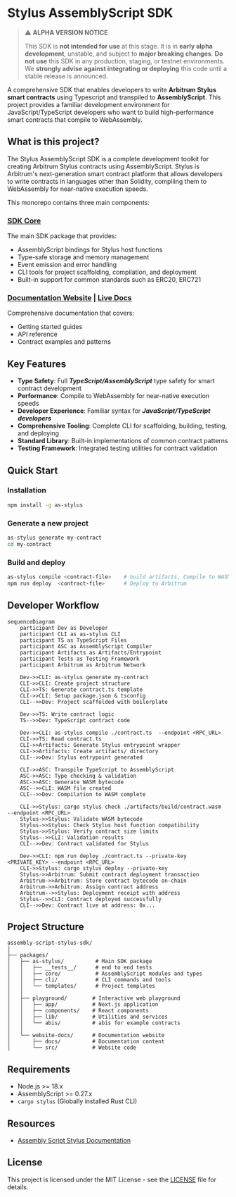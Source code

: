 # Stylus AssemblyScript SDK

> ⚠️ **ALPHA VERSION NOTICE**
>
> This SDK is **not intended for use** at this stage.
> It is in **early alpha development**, unstable, and subject to **major breaking changes**.
> **Do not use** this SDK in any production, staging, or testnet environments.
> We **strongly advise against integrating or deploying** this code until a stable release is announced.

A comprehensive SDK that enables developers to write **Arbitrum Stylus smart contracts** using Typescript and transpiled to **AssemblyScript**. This project provides a familiar development environment for JavaScript/TypeScript developers who want to build high-performance smart contracts that compile to WebAssembly.

## What is this project?

The Stylus AssemblyScript SDK is a complete development toolkit for creating Arbitrum Stylus contracts using AssemblyScript. Stylus is Arbitrum's next-generation smart contract platform that allows developers to write contracts in languages other than Solidity, compiling them to WebAssembly for near-native execution speeds.

This monorepo contains three main components:

<!--
### [SDK Core](./packages/as-stylus/) | [NPM Package](https://www.npmjs.com/package/as-stylus)
- Learn the SDK through interactive examples
-->

### [SDK Core](./packages/as-stylus/)
The main SDK package that provides:
- AssemblyScript bindings for Stylus host functions
- Type-safe storage and memory management
- Event emission and error handling
- CLI tools for project scaffolding, compilation, and deployment
- Built-in support for common standards such as ERC20, ERC721

<!--
### [Interactive Playground](./packages/playground/) | [Live Playground](https://as-stylus-playground.wakeuplabs.link/)
A web-based playground that allows developers to:
- Try out ERC20 and ERC721 contract examples in the browser
- Interact with own contracts
- Learn the SDK through interactive examples
-->

### [Documentation Website](./packages/website-docs/) | [Live Docs](https://as-stylus.wakeuplabs.io/)
Comprehensive documentation that covers:
- Getting started guides
- API reference
- Contract examples and patterns

## Key Features

- **Type Safety**: Full ***TypeScript/AssemblyScript*** type safety for smart contract development
- **Performance**: Compile to WebAssembly for near-native execution speeds
- **Developer Experience**: Familiar syntax for ***JavaScript/TypeScript developers***
- **Comprehensive Tooling**: Complete CLI for scaffolding, building, testing, and deploying
- **Standard Library**: Built-in implementations of common contract patterns
- **Testing Framework**: Integrated testing utilities for contract validation

## Quick Start

### Installation

```bash
npm install -g as-stylus
```

### Generate a new project

```bash
as-stylus generate my-contract
cd my-contract
```

### Build and deploy

```bash
as-stylus compile <contract-file>    # build artifacts, Compile to WASM and check Validate with cargo stylus
npm run deploy  <contract-file>      # Deploy to Arbitrum
```

## Developer Workflow

```mermaid
sequenceDiagram
    participant Dev as Developer
    participant CLI as as-stylus CLI
    participant TS as TypeScript Files
    participant ASC as AssemblyScript Compiler
    participant Artifacts as Artifacts/Entrypoint
    participant Tests as Testing Framework
    participant Arbitrum as Arbitrum Network

    Dev->>CLI: as-stylus generate my-contract
    CLI->>CLI: Create project structure
    CLI->>TS: Generate contract.ts template
    CLI->>CLI: Setup package.json & tsconfig
    CLI-->>Dev: Project scaffolded with boilerplate

    Dev->>TS: Write contract logic
    TS-->>Dev: TypeScript contract code

    Dev->>CLI: as-stylus compile ./contract.ts  --endpoint <RPC_URL>
    CLI->>TS: Read contract.ts
    CLI->>Artifacts: Generate Stylus entrypoint wrapper
    CLI->>Artifacts: Create artifacts/ directory
    CLI-->>Dev: Stylus entrypoint generated

    CLI->>ASC: Transpile TypeScript to AssemblyScript
    ASC->>ASC: Type checking & validation
    ASC->>ASC: Generate WASM bytecode
    ASC-->>CLI: WASM file created
    CLI-->>Dev: Compilation to WASM complete

    CLI->>Stylus: cargo stylus check ./artifacts/build/contract.wasm  --endpoint <RPC_URL>
    Stylus->>Stylus: Validate WASM bytecode
    Stylus->>Stylus: Check Stylus host function compatibility
    Stylus->>Stylus: Verify contract size limits
    Stylus-->>CLI: Validation results
    CLI-->>Dev: Contract validated for Stylus

    Dev->>CLI: npm run deploy ./contract.ts --private-key <PRIVATE_KEY> --endpoint <RPC_URL>
    CLI->>Stylus: cargo stylus deploy --private-key
    Stylus->>Arbitrum: Submit contract deployment transaction
    Arbitrum->>Arbitrum: Store contract bytecode on-chain
    Arbitrum->>Arbitrum: Assign contract address
    Arbitrum-->>Stylus: Deployment receipt with address
    Stylus-->>CLI: Contract deployed successfully
    CLI-->>Dev: Contract live at address: 0x...
```

## Project Structure

```
assembly-script-stylus-sdk/
│
├── packages/
│   ├── as-stylus/          # Main SDK package
│   │   ├── __tests__/      # end to end tests
│   │   ├── core/           # AssemblyScript modules and types
│   │   ├── cli/            # CLI commands and tools
│   │   └── templates/      # Project templates
│   │
│   ├── playground/        # Interactive web playground
│   │   ├── app/           # Next.js application
│   │   ├── components/    # React components
│   │   ├── lib/           # Utilities and services
│   │   └── abis/          # abis for example contracts
│   │
│   └── website-docs/      # Documentation website
│       ├── docs/          # Documentation content
│       └── src/           # Website code
```

## Requirements

- Node.js >= 18.x
- AssemblyScript >= 0.27.x
- `cargo stylus` (Globally installed Rust CLI)

## Resources

- [Assembly Script Stylus Documentation](https://as-stylus.wakeuplabs.io/)

## License

This project is licensed under the MIT License - see the [LICENSE](./LICENSE) file for details.
